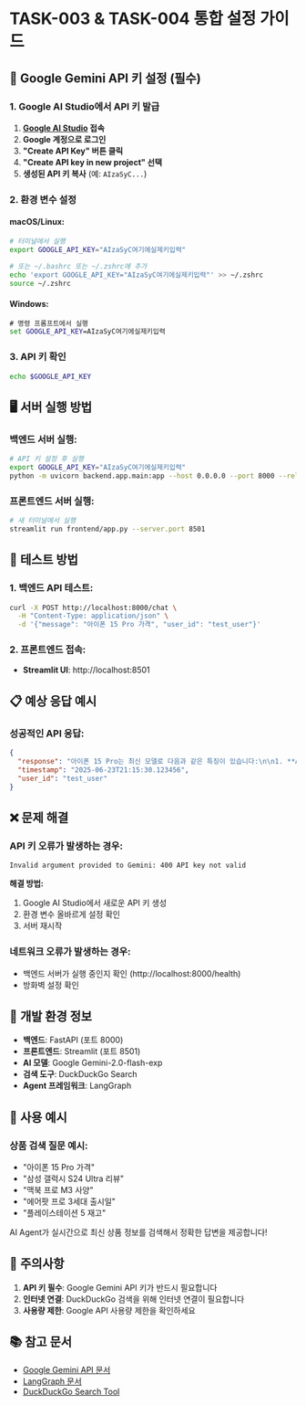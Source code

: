 # TASK-003 & TASK-004 통합 설정 가이드

## 🚀 Google Gemini API 키 설정 (필수)

### 1. Google AI Studio에서 API 키 발급

1. **[Google AI Studio](https://aistudio.google.com/app/apikey) 접속**
2. **Google 계정으로 로그인**
3. **"Create API Key" 버튼 클릭**
4. **"Create API key in new project" 선택**
5. **생성된 API 키 복사** (예: `AIzaSyC...`)

### 2. 환경 변수 설정

#### macOS/Linux:
```bash
# 터미널에서 실행
export GOOGLE_API_KEY="AIzaSyC여기에실제키입력"

# 또는 ~/.bashrc 또는 ~/.zshrc에 추가
echo 'export GOOGLE_API_KEY="AIzaSyC여기에실제키입력"' >> ~/.zshrc
source ~/.zshrc
```

#### Windows:
```cmd
# 명령 프롬프트에서 실행
set GOOGLE_API_KEY=AIzaSyC여기에실제키입력
```

### 3. API 키 확인
```bash
echo $GOOGLE_API_KEY
```

## 🖥️ 서버 실행 방법

### 백엔드 서버 실행:
```bash
# API 키 설정 후 실행
export GOOGLE_API_KEY="AIzaSyC여기에실제키입력"
python -m uvicorn backend.app.main:app --host 0.0.0.0 --port 8000 --reload
```

### 프론트엔드 서버 실행:
```bash
# 새 터미널에서 실행
streamlit run frontend/app.py --server.port 8501
```

## 🧪 테스트 방법

### 1. 백엔드 API 테스트:
```bash
curl -X POST http://localhost:8000/chat \
  -H "Content-Type: application/json" \
  -d '{"message": "아이폰 15 Pro 가격", "user_id": "test_user"}'
```

### 2. 프론트엔드 접속:
- **Streamlit UI**: http://localhost:8501

## 📋 예상 응답 예시

### 성공적인 API 응답:
```json
{
  "response": "아이폰 15 Pro는 최신 모델로 다음과 같은 특징이 있습니다:\n\n1. **A17 Pro 칩셋**: 최고 성능\n2. **티타늄 디자인**: 가볍고 견고함\n3. **48MP 카메라**: 프로급 사진 촬영\n\n**가격 정보:**\n- 128GB: 약 1,550,000원\n- 256GB: 약 1,790,000원\n- 512GB: 약 2,260,000원\n- 1TB: 약 2,730,000원\n\n온라인 쇼핑몰이나 애플 스토어에서 구매 가능합니다.",
  "timestamp": "2025-06-23T21:15:30.123456",
  "user_id": "test_user"
}
```

## ❌ 문제 해결

### API 키 오류가 발생하는 경우:
```
Invalid argument provided to Gemini: 400 API key not valid
```

**해결 방법:**
1. Google AI Studio에서 새로운 API 키 생성
2. 환경 변수 올바르게 설정 확인
3. 서버 재시작

### 네트워크 오류가 발생하는 경우:
- 백엔드 서버가 실행 중인지 확인 (http://localhost:8000/health)
- 방화벽 설정 확인

## 🔧 개발 환경 정보

- **백엔드**: FastAPI (포트 8000)
- **프론트엔드**: Streamlit (포트 8501)
- **AI 모델**: Google Gemini-2.0-flash-exp
- **검색 도구**: DuckDuckGo Search
- **Agent 프레임워크**: LangGraph

## 🎯 사용 예시

### 상품 검색 질문 예시:
- "아이폰 15 Pro 가격"
- "삼성 갤럭시 S24 Ultra 리뷰"
- "맥북 프로 M3 사양"
- "에어팟 프로 3세대 출시일"
- "플레이스테이션 5 재고"

AI Agent가 실시간으로 최신 상품 정보를 검색해서 정확한 답변을 제공합니다!

## 🚨 주의사항

1. **API 키 필수**: Google Gemini API 키가 반드시 필요합니다
2. **인터넷 연결**: DuckDuckGo 검색을 위해 인터넷 연결이 필요합니다
3. **사용량 제한**: Google API 사용량 제한을 확인하세요

## 📚 참고 문서

- [Google Gemini API 문서](https://ai.google.dev/docs)
- [LangGraph 문서](https://langchain-ai.github.io/langgraph/)
- [DuckDuckGo Search Tool](https://python.langchain.com/docs/integrations/tools/ddg) 